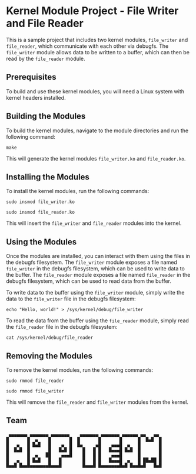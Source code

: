 # Kernel Module Project - File Writer and File Reader

This is a sample project that includes two kernel modules, `file_writer` and `file_reader`, which communicate with each other via debugfs. The `file_writer` module allows data to be written to a buffer, which can then be read by the `file_reader` module.

## Prerequisites

To build and use these kernel modules, you will need a Linux system with kernel headers installed.

## Building the Modules

To build the kernel modules, navigate to the module directories and run the following command:

```
make
```

This will generate the kernel modules `file_writer.ko` and `file_reader.ko`.

## Installing the Modules

To install the kernel modules, run the following commands:

```
sudo insmod file_writer.ko
```
```
sudo insmod file_reader.ko
```


This will insert the `file_writer` and `file_reader` modules into the kernel.

## Using the Modules

Once the modules are installed, you can interact with them using the files in the debugfs filesystem. The `file_writer` module exposes a file named `file_writer` in the debugfs filesystem, which can be used to write data to the buffer. The `file_reader` module exposes a file named `file_reader` in the debugfs filesystem, which can be used to read data from the buffer.

To write data to the buffer using the `file_writer` module, simply write the data to the `file_writer` file in the debugfs filesystem:

```
echo "Hello, world!" > /sys/kernel/debug/file_writer
```

To read the data from the buffer using the `file_reader` module, simply read the `file_reader` file in the debugfs filesystem:

```
cat /sys/kernel/debug/file_reader
```

## Removing the Modules

To remove the kernel modules, run the following commands:

```
sudo rmmod file_reader
```
```
sudo rmmod file_writer
```

This will remove the `file_reader` and `file_writer` modules from the kernel.

## Team 
```
 ▄▄▄▄▄▄▄ ▄▄▄▄▄▄▄ ▄▄▄▄▄▄▄    ▄▄▄▄▄▄▄ ▄▄▄▄▄▄▄ ▄▄▄▄▄▄ ▄▄   ▄▄ 
█       █  ▄    █       █  █       █       █      █  █▄█  █ 
█   ▄   █ █▄█   █    ▄  █  █▄     ▄█    ▄▄▄█  ▄   █       █ 
█  █▄█  █       █   █▄█ █    █   █ █   █▄▄▄█ █▄█  █       █ 
█       █  ▄   ██    ▄▄▄█    █   █ █    ▄▄▄█      █       █ 
█   ▄   █ █▄█   █   █        █   █ █   █▄▄▄█  ▄   █ ██▄██ █ 
█▄▄█ █▄▄█▄▄▄▄▄▄▄█▄▄▄█        █▄▄▄█ █▄▄▄▄▄▄▄█▄█ █▄▄█▄█   █▄█ 
```





